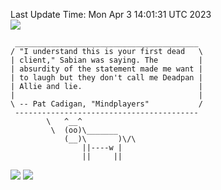 Last Update Time: 
Mon Apr  3 14:01:31 UTC 2023
<br>![](https://img.shields.io/badge/%E5%A4%A7%E5%AE%B6-%E5%AE%89%E5%AE%89-green)<br>
```
 _________________________________________
/ "I understand this is your first dead   \
| client," Sabian was saying. The         |
| absurdity of the statement made me want |
| to laugh but they don't call me Deadpan |
| Allie and lie.                          |
|                                         |
\ -- Pat Cadigan, "Mindplayers"           /
 -----------------------------------------
        \   ^__^
         \  (oo)\_______
            (__)\       )\/\
                ||----w |
                ||     ||
```
![](https://github-readme-stats.vercel.app/api?username=chenlitw)
![](https://github-readme-stats.vercel.app/api/top-langs/?username=chenlitw)

